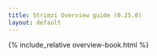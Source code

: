 ```yaml
---
title: Strimzi Overview guide (0.25.0)
layout: default
---
```


{% include_relative overview-book.html %}
